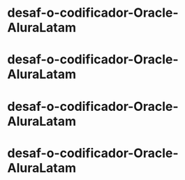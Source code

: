 # desaf-o-codificador-Oracle-AluraLatam
# desaf-o-codificador-Oracle-AluraLatam
# desaf-o-codificador-Oracle-AluraLatam
# desaf-o-codificador-Oracle-AluraLatam
